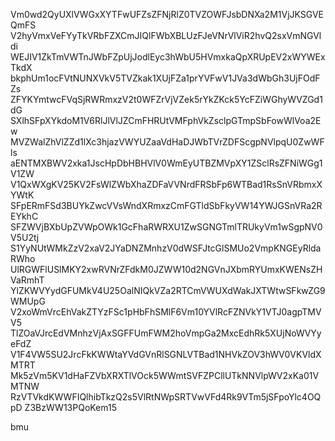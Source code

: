 Vm0wd2QyUXlVWGxXYTFwUFZsZFNjRlZ0TVZOWFJsbDNXa2M1VjJKSGVEQmFS
V2hyVmxVeFYyTkVRbFZXCmJIQlFWbXBLUzFJeVNrVlViR2hvQ2sxVmNGVldi
WEJIV1ZkTmVWTnJWbFZpUjJodlEyc3hWbU5HVmxkaQpXRUpEV2xWYWExTkdX
bkphUm1ocFVtNUNXVkV5TVZkak1XUjFZa1prYVFwV1JVa3dWbGh3UjFOdFZs
ZFYKYmtwcFVqSjRWRmxzV2t0WFZrVjVZek5rYkZKck5YcFZiWGhyWVZGd1dG
SXlhSFpXYkdoM1V6RlJlVlJZCmFHRUtVMFphVkZsclpGTmpSbFowWlVoa2Ew
MVZWalZhVlZZd1lXc3hjazVWYUZaaVdHaDJWbTVrZDFScgpNVlpqU0ZwWFls
aENTMXBWV2xka1JscHpDbHBHVlV0WmEyUTBZMVpXY1ZSclRsZFNiWGg1V1ZW
V1QxWXgKV25KV2FsWlZWbXhaZDFaVVNrdFRSbFp6WTBad1RsSnVRbmxXYWtK
SFpERmFSd3BUYkZwcVVsWndXRmxzCmFGTldSbFkyVW14YWJGSnVRa2REYkhC
SFZWVjBXbUpZVWpOWk1GcFhaRWRXU1ZwSGNGTmlTRUkyVm1wSgpNV0V5U2tj
S1YyNUtWMkZzV2xaV2JYaDNZMnhzV0dWSFJtcGlSMUo2VmpKNGEyRldaRWho
UlRGWFlUSlMKY2xwRVNrZFdkM0JZWW10d2NGVnJXbmRYUmxKWENsZHVaRmhT
YlZKWVYydGFUMkV4U25OalNIQkVZa2RTCmVWUXdWakJXTWtwSFkwZG9WMUpG
V2xoWmVrcEhVakZTYzFSc1pHbFhSMlF6Vm10YVlRcFZNVkY1VTJ0agpTMVV5
TlZOaVJrcEdVMnhzVjAxSGFFUmFWM2hoVmpGa2MxcEdhRk5XUjNoWVYyeFdZ
V1F4VW5SU2JrcFkKWWtaYVdGVnRlSGNLVTBad1NHVkZOV3hWV0VKVldXMTRT
Mk5zVm5KV1dHaFZVbXRXTlVOck5WWmtSVFZPCllUTkNNVlpWV2xKa01VMTNW
RzVTVkdKWWFIQlhibTkzQ2s5VlRtNWpSRTVwVFd4Rk9VTm5jSFpoYlc4OQpD
Z3BzWW13PQoKem15

bmu